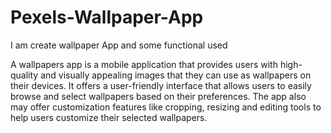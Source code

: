 # Pexels-Wallpaper-App
I am create wallpaper App and some functional used

 A wallpapers app is a mobile application that provides users with high-quality and visually appealing images that they can use as wallpapers on their devices. It offers a user-friendly interface that allows users to easily browse and select wallpapers based on their preferences. The app also may offer customization features like cropping, resizing and editing tools to help users customize their selected wallpapers.




